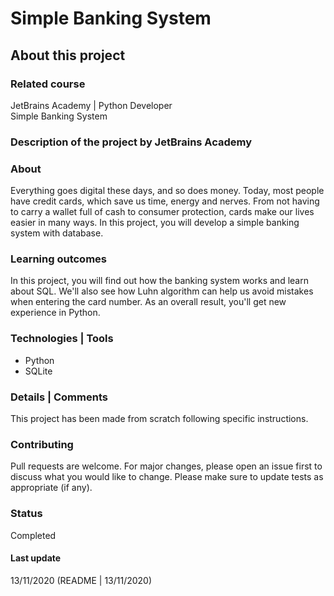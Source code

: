 # Simple Banking System

## About this project

### Related course
JetBrains Academy | Python Developer  
Simple Banking System 

### Description of the project by JetBrains Academy
### About
Everything goes digital these days, and so does money. Today, most people have credit cards, which save us time, energy and nerves. From not having to carry a wallet full of cash to consumer protection, cards make our lives easier in many ways. In this project, you will develop a simple banking system with database.

### Learning outcomes
In this project, you will find out how the banking system works and learn about SQL. We'll also see how Luhn algorithm can help us avoid mistakes when entering the card number. As an overall result, you'll get new experience in Python.

### Technologies | Tools
- Python
- SQLite

### Details | Comments
This project has been made from scratch following specific instructions.

### Contributing
Pull requests are welcome. For major changes, please open an issue first to discuss what you would like to change.
Please make sure to update tests as appropriate (if any).

### Status
Completed

#### Last update
13/11/2020
(README | 13/11/2020)

